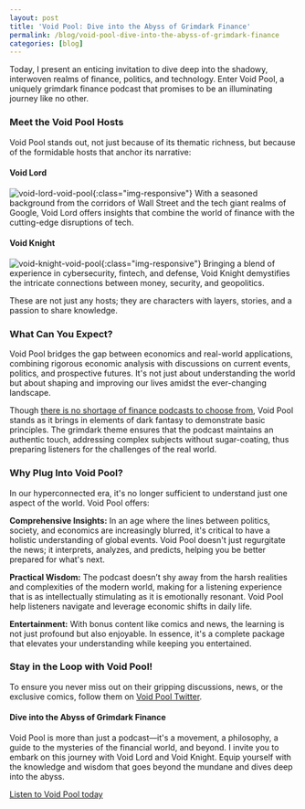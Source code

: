 ```yaml
---
layout: post
title: 'Void Pool: Dive into the Abyss of Grimdark Finance'
permalink: /blog/void-pool-dive-into-the-abyss-of-grimdark-finance
categories: [blog]
---
```


Today, I present an enticing invitation to dive deep into the shadowy, interwoven realms of finance, politics, and technology. Enter Void Pool, a uniquely grimdark finance podcast that promises to be an illuminating journey like no other.

### Meet the Void Pool Hosts
Void Pool stands out, not just because of its thematic richness, but because of the formidable hosts that anchor its narrative:

#### Void Lord
![void-lord-void-pool](../../../../../assets/image/void-lord-void-pool.png){:class="img-responsive"}
With a seasoned background from the corridors of Wall Street and the tech giant realms of Google, Void Lord offers insights that combine the world of finance with the cutting-edge disruptions of tech.

#### Void Knight
![void-knight-void-pool](../../../../../assets/image/void-knight-void-pool.png){:class="img-responsive"}
Bringing a blend of experience in cybersecurity, fintech, and defense, Void Knight demystifies the intricate connections between money, security, and geopolitics.

These are not just any hosts; they are characters with layers, stories, and a passion to share knowledge.

### What Can You Expect?
Void Pool bridges the gap between economics and real-world applications, combining rigorous economic analysis with discussions on current events, politics, and prospective futures. It's not just about understanding the world but about shaping and improving our lives amidst the ever-changing landscape.

Though [there is no shortage of finance podcasts to choose from](https://www.investopedia.com/top-10-personal-finance-podcasts-5088034), Void Pool stands as it brings in elements of dark fantasy to demonstrate basic principles. The grimdark theme ensures that the podcast maintains an authentic touch, addressing complex subjects without sugar-coating, thus preparing listeners for the challenges of the real world.

### Why Plug Into Void Pool?
In our hyperconnected era, it's no longer sufficient to understand just one aspect of the world. Void Pool offers:

**Comprehensive Insights:** In an age where the lines between politics, society, and economics are increasingly blurred, it's critical to have a holistic understanding of global events. Void Pool doesn't just regurgitate the news; it interprets, analyzes, and predicts, helping you be better prepared for what's next.

**Practical Wisdom:** The podcast doesn’t shy away from the harsh realities and complexities of the modern world, making for a listening experience that is as intellectually stimulating as it is emotionally resonant. Void Pool help listeners navigate and leverage economic shifts in daily life.

**Entertainment:** With bonus content like comics and news, the learning is not just profound but also enjoyable.
In essence, it's a complete package that elevates your understanding while keeping you entertained.

### Stay in the Loop with Void Pool!
To ensure you never miss out on their gripping discussions, news, or the exclusive comics, follow them on [Void Pool Twitter](https://twitter.com/void_pool).

#### Dive into the Abyss of Grimdark Finance
Void Pool is more than just a podcast—it's a movement, a philosophy, a guide to the mysteries of the financial world, and beyond. I invite you to embark on this journey with Void Lord and Void Knight. Equip yourself with the knowledge and wisdom that goes beyond the mundane and dives deep into the abyss.

[Listen to Void Pool today](https://pnc.st/s/void-pool)